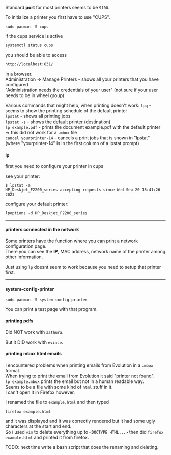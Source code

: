 Standard **port** for most printers seems to be `9100`.

To initialize a printer you first have to use "CUPS".

```
sudo pacman -S cups
```

if the cups service is active
```
systemctl status cups
```
you should be able to access 
```
http://localhost:631/
```
in a browser.\
Administration => Manage Printers   - shows all your printers that you have configured\
"Administration needs the credentials of your user" (not sure if your user needs to be in wheel group)

Various commands that might help, when printing doesn't work:
`lpq`       - seems to show the printing schedule of the default printer\
`lpstat`    - shows all printing jobs\
`lpstat -s` - shows the default printer (destination)\
`lp example.pdf`              - prints the document example.pdf with the default printer\
=> this did not work for a `.mbox` file\
`cancel yourprinter-14`       - cancels a print jobs that is shown in "lpstat" (where "yourprinter-14" is in the first column of a lpstat prompt)

#### lp

first you need to configure your printer in cups

see your printer:
```
$ lpstat -a
HP_Deskjet_F2200_series accepting requests since Wed Sep 20 18:41:26 2023
```
configure your default printer:
```
lpoptions -d HP_Deskjet_F2200_series
```

***
#### printers connected in the network

Some printers have the function where you can print a network configuration page.\
There you can see the **IP**, MAC address, network name of the printer among other information.

Just using `lp` doesnt seem to work because you need to setup that printer first.

***

#### system-config-printer

```
sudo pacman -S system-config-printer
```
You can print a test page with that program.

#### printing pdfs

Did NOT work with `zathura`.

But it DID work with `evince`.

#### printing mbox html emails

I encountered problems when printing emails from Evolution in a `.mbox` format.\
When trying to print the email from Evolution it said "printer not found".\
`lp example.mbox` prints the email but not in a human readable way.\
Seems to be a file with some kind of `html` stuff in it.\
I can't open it in Firefox however.

I renamed the file to `example.html` and then typed
```
firefox example.html
```
and it was displayed and it was correctly rendered but it had some ugly characters at the start and end.\
So i used `vim` to delete everything up to `<DOCTYPE HTML...>` then did `firefox example.html` and printed it from firefox.

TODO: next time write a bash script that does the renaming and deleting.
